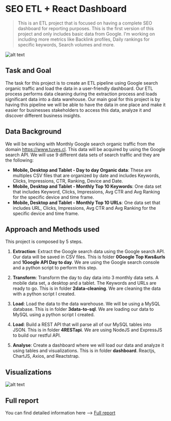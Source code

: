 # SEO ETL + React Dashboard

> This is an ETL project that is focused on having a complete SEO dashboard for reporting purposes. This is the first version of this project and only includes basic data from Google. I'm working on including more metrics like Backlink profiles, Daily rankings for specific keywords, Search volumes and more.

  
![alt text](https://panoply.io/uploads/versions/diagram4---x----750-328x---.jpg)


## Task and Goal
The task for this project is to create an ETL pipeline using Google search organic traffic and load the data in a user-friendly dashboard. Our ETL process performs data cleaning during the extraction process and loads significant data into a data warehouse. Our main goal for this project is by having this pipeline we will be able to have the data in one place and make it easier for businesses stakeholders to access this data, analyze it and discover different business insights.

## Data Background
We will be working with Monthly Google search organic traffic from the domain https://www.tuves.cl. This data will be acquired by using the Google search API. We will use 9 different data sets of search traffic and they are the following:

- **Mobile, Desktop and Tablet - Day to day Organic data**: These are multiples CSV files that are organized by date and includes Keywords, Clicks, Impressions, CTR, Ranking, Device and Date.
- **Mobile, Desktop and Tablet - Monthly Top 10 Keywords**: One data set that includes Keyword, Clicks, Impressions, Avg CTR and Avg Ranking for the specific device and time frame.
- **Mobile, Desktop and Tablet - Monthly Top 10 URLs**: One data set that includes URL, Clicks, Impressions, Avg CTR and Avg Ranking for the specific device and time frame.

## Approach and Methods used
This project is composed by 5 steps.
1. **Extraction**: Extract the Google search data using the Google search API. Our data will be saved in CSV files. This is folder **0Google Top Kws&urls** and **1Google API Day to day**. We are using the Google search console and a python script to perform this step.

2. **Transform**: Transform the day to day data into 3 monthly data sets. A mobile data set, a desktop and a tablet. The Keywords and URLs are ready to go. This is in folder **2data-cleaning**. We are cleaning the data with a python script I created.

3. **Load**: Load the data to the data warehouse. We will be using a MySQL database. This is in folder **3data-to-sql**. We are loading our data to MySQL using a python script I created.

4. **Load**: Build a REST API that will parse all of our MySQL tables into JSON. This is in folder **4RESTapi**. We are using NodeJS and ExpressJS to build our restful API.


5. **Analyse**: Create a dashboard where we will load our data and analyze it using tables and visualizations. This is in folder **dashboard**. Reactjs, ChartJS, Axios, and Reactstrap.

## Visualizations

![alt text](dash5.gif)


## Full report

You can find detailed information here --> [Full report](https://github.com/sundios/SEO-Dashboard/blob/master/Full_report.pdf)

